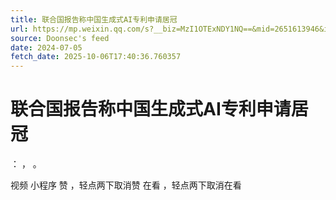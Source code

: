 ```yaml
---
title: 联合国报告称中国生成式AI专利申请居冠
url: https://mp.weixin.qq.com/s?__biz=MzI1OTExNDY1NQ==&mid=2651613946&idx=2&sn=f7c451beef47cc9eeb6bddb0d393cb71
source: Doonsec's feed
date: 2024-07-05
fetch_date: 2025-10-06T17:40:36.760357
---
```


# 联合国报告称中国生成式AI专利申请居冠

：
，
。

视频
小程序
赞
，轻点两下取消赞
在看
，轻点两下取消在看
